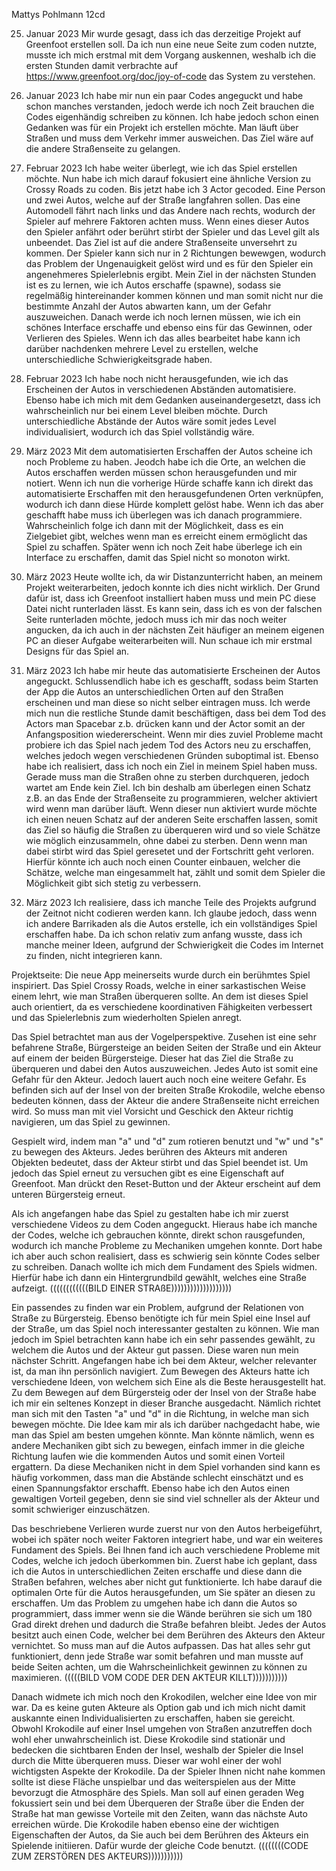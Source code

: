 Mattys Pohlmann 12cd

25. Januar 2023 
Mir wurde gesagt, dass ich das derzeitige Projekt auf Greenfoot erstellen soll. Da ich nun eine neue Seite zum coden nutzte, musste ich mich erstmal mit dem Vorgang auskennen, weshalb ich die ersten Stunden damit verbrachte auf https://www.greenfoot.org/doc/joy-of-code das System zu verstehen.

31. Januar 2023
Ich habe mir nun ein paar Codes angeguckt und habe schon manches verstanden, jedoch werde ich noch Zeit brauchen die Codes eigenhändig schreiben zu können. Ich habe jedoch schon einen Gedanken was für ein Projekt ich erstellen möchte. Man läuft über Straßen und muss dem Verkehr immer ausweichen. Das Ziel wäre auf die andere Straßenseite zu gelangen.

01. Februar 2023 
Ich habe weiter überlegt, wie ich das Spiel erstellen möchte. Nun habe ich mich darauf fokusiert eine ähnliche Version zu Crossy Roads zu coden. Bis jetzt habe ich 3 Actor gecoded. Eine Person und zwei Autos, welche auf der Straße langfahren sollen. Das eine Automodell fährt nach links und das Andere nach rechts, wodurch der Spieler auf mehrere Faktoren achten muss. Wenn eines dieser Autos den Spieler anfährt oder berührt stirbt der Spieler und das Level gilt als unbeendet. Das Ziel ist auf die andere Straßenseite unversehrt zu kommen. Der Spieler kann sich nur in 2 Richtungen bewewgen, wodurch das Problem der Ungenauigkeit gelöst wird und es für den Spieler ein angenehmeres Spielerlebnis ergibt. Mein Ziel in der nächsten Stunden ist es zu lernen, wie ich Autos erschaffe (spawne), sodass sie regelmäßig hintereinander kommen können und man somit nicht nur die bestimmte Anzahl der Autos abwarten kann, um der Gefahr auszuweichen. Danach werde ich noch lernen müssen, wie ich ein schönes Interface erschaffe und ebenso eins für das Gewinnen, oder Verlieren des Spieles. Wenn ich das alles bearbeitet habe kann ich darüber nachdenken mehrere Level zu erstellen, welche unterschiedliche Schwierigkeitsgrade haben. 

15. Februar 2023 
Ich habe noch nicht herausgefunden, wie ich das Erscheinen der Autos in verschiedenen Abständen automatisiere. Ebenso habe ich mich mit dem Gedanken auseinandergesetzt, dass ich wahrscheinlich nur bei einem Level bleiben möchte. Durch unterschiedliche Abstände der Autos wäre somit jedes Level individualisiert, wodurch ich das Spiel vollständig wäre.

1. März 2023 
Mit dem automatisierten Erschaffen der Autos scheine ich noch Probleme zu haben. Jeodch habe ich die Orte, an welchen die Autos erschaffen werden müssen schon herausgefunden und mir notiert. Wenn ich nun die vorherige Hürde schaffe kann ich direkt das automatisierte Erschaffen mit den herausgefundenen Orten verknüpfen, wodurch ich dann diese Hürde komplett gelöst habe. Wenn ich das aber geschafft habe muss ich überlegen was ich danach programmiere. Wahrscheinlich folge ich dann mit der Möglichkeit, dass es ein Zielgebiet gibt, welches wenn man es erreicht einem ermöglicht das Spiel zu schaffen. Später wenn ich noch Zeit habe überlege ich ein Interface zu erschaffen, damit das Spiel nicht so monoton wirkt.

03. März 2023
Heute wollte ich, da wir Distanzunterricht haben, an meinem Projekt weiterarbeiten, jedoch konnte ich dies nicht wirklich. Der Grund dafür ist, dass ich Greenfoot installiert haben muss und mein PC diese Datei nicht runterladen lässt. Es kann sein, dass ich es von der falschen Seite runterladen möchte, jedoch muss ich mir das noch weiter angucken, da ich auch in der nächsten Zeit häufiger an meinem eigenen PC an dieser Aufgabe weiterarbeiten will. Nun schaue ich mir erstmal Designs für das Spiel an.

10. März 2023
Ich habe mir heute das automatisierte Erscheinen der Autos angeguckt. Schlussendlich habe ich es geschafft, sodass beim Starten der App die Autos an unterschiedlichen Orten auf den Straßen erscheinen und man diese so nicht selber eintragen muss. Ich werde mich nun die restliche Stunde damit beschäftigen, dass bei dem Tod des Actors man Spacebar z.b. drücken kann und der Actor somit an der Anfangsposition wiedererscheint. Wenn mir dies zuviel Probleme macht probiere ich das Spiel nach jedem Tod des Actors neu zu erschaffen, welches jedoch wegen verschiedenen Gründen suboptimal ist. Ebenso habe ich realisiert, dass ich noch ein Ziel in meinem Spiel haben muss. Gerade muss man die Straßen ohne zu sterben durchqueren, jedoch wartet am Ende kein Ziel. Ich bin deshalb am überlegen einen Schatz z.B. an das Ende der Straßenseite zu programmieren, welcher aktiviert wird wenn man darüber läuft. Wenn dieser nun aktiviert wurde möchte ich einen neuen Schatz auf der anderen Seite erschaffen lassen, somit das Ziel so häufig die Straßen zu überqueren wird und so viele Schätze wie möglich einzusammeln, ohne dabei zu sterben. Denn wenn man dabei stirbt wird das Spiel geresetet und der Fortschritt geht verloren. Hierfür könnte ich auch noch einen Counter einbauen, welcher die Schätze, welche man eingesammelt hat, zählt und somit dem Spieler die Möglichkeit gibt sich stetig zu verbessern.

15. März 2023 
Ich realisiere, dass ich manche Teile des Projekts aufgrund der Zeitnot nicht codieren werden kann. Ich glaube jedoch, dass wenn ich andere Barrikaden als die Autos erstelle, ich ein vollständiges Spiel erschaffen habe. Da ich schon relativ zum anfang wusste, dass ich manche meiner Ideen, aufgrund der Schwierigkeit die Codes im Internet zu finden, nicht integrieren kann.


Projektseite:
Die neue App meinerseits wurde durch ein berühmtes Spiel inspiriert. Das Spiel Crossy Roads, welche in einer sarkastischen Weise einem lehrt, wie man Straßen überqueren sollte. An dem ist dieses Spiel auch orientiert, da es verschiedene koordinativen Fähigkeiten verbessert und das Spielerlebnis zum wiederholten Spielen anregt. 

Das Spiel betrachtet man aus der Vogelperspektive. Zusehen ist eine sehr befahrene Straße, Bürgersteige an beiden Seiten der Straße und ein Akteur auf einem der beiden Bürgersteige. Dieser hat das Ziel die Straße zu überqueren und dabei den Autos auszuweichen. Jedes Auto ist somit eine Gefahr für den Akteur. Jedoch lauert auch noch eine weitere Gefahr. Es befinden sich auf der Insel von der breiten Straße Krokodile, welche ebenso bedeuten können, dass der Akteur die andere Straßenseite nicht erreichen wird. So muss man mit viel Vorsicht und Geschick den Akteur richtig navigieren, um das Spiel zu gewinnen.

Gespielt wird, indem man "a" und "d" zum rotieren benutzt und "w" und "s" zu bewegen des Akteurs. Jedes berühren des Akteurs mit anderen Objekten bedeutet, dass der Akteur stirbt und das Spiel beendet ist. Um jedoch das Spiel erneut zu versuchen gibt es eine Eigenschaft auf Greenfoot. Man drückt den Reset-Button und der Akteur erscheint auf dem unteren Bürgersteig erneut.

Als ich angefangen habe das Spiel zu gestalten habe ich mir zuerst verschiedene Videos zu dem Coden angeguckt. Hieraus habe ich manche der Codes, welche ich gebrauchen könnte, direkt schon rausgefunden, wodurch ich manche Probleme zu Mechaniken umgehen konnte. Dort habe ich aber auch schon realisiert, dass es schwierig sein könnte Codes selber zu schreiben. Danach wollte ich mich dem Fundament des Spiels widmen. Hierfür habe ich dann ein Hintergrundbild gewählt, welches eine Straße aufzeigt. 
((((((((((((BILD EINER STRAßE)))))))))))))))))))

Ein passendes zu finden war ein Problem, aufgrund der Relationen von Straße zu Bürgersteig. Ebenso benötigte ich für mein Spiel eine Insel auf der Straße, um das Spiel noch interessanter gestalten zu können. Wie man jedoch im Spiel betrachten kann habe ich ein sehr passendes gewählt, zu welchem die Autos und der Akteur gut passen. Diese waren nun mein nächster Schritt. Angefangen habe ich bei dem Akteur, welcher relevanter ist, da man ihn persönlich navigiert. Zum Bewegen des Akteurs hatte ich verschiedene Ideen, von welchem sich Eine als die Beste herausgestellt hat. Zu dem Bewegen auf dem Bürgersteig oder der Insel von der Straße habe ich mir ein seltenes Konzept in dieser Branche ausgedacht. Nämlich richtet man sich mit den Tasten "a" und "d" in die Richtung, in welche man sich bewegen möchte. Die Idee kam mir als ich darüber nachgedacht habe, wie man das Spiel am besten umgehen könnte. Man könnte nämlich, wenn es andere Mechaniken gibt sich zu bewegen, einfach immer in die gleiche Richtung laufen wie die kommenden Autos und somit einen Vorteil ergattern. Da diese Mechaniken nicht in dem Spiel vorhanden sind kann es häufig vorkommen, dass man die Abstände schlecht einschätzt und es einen Spannungsfaktor erschafft. Ebenso habe ich den Autos einen gewaltigen Vorteil gegeben, denn sie sind viel schneller als der Akteur und somit schwieriger einzuschätzen. 

Das beschriebene Verlieren wurde zuerst nur von den Autos herbeigeführt, wobei ich später noch weiter Faktoren integriert habe, und war ein weiteres Fundament des Spiels. Bei Ihnen fand ich auch verschiedene Probleme mit Codes, welche ich jedoch überkommen bin. Zuerst habe ich geplant, dass ich die Autos in unterschiedlichen Zeiten erschaffe und diese dann die Straßen befahren, welches aber nicht gut funktionierte. Ich habe darauf die optimalen Orte für die Autos herausgefunden, um Sie später an diesen zu erschaffen. Um das Problem zu umgehen habe ich dann die Autos so programmiert, dass immer wenn sie die Wände berühren sie sich um 180 Grad direkt drehen und dadurch die Straße befahren bleibt. Jedes der Autos besitzt auch einen Code, welcher bei dem Berühren des Akteurs den Akteur vernichtet. So muss man auf die Autos aufpassen. Das hat alles sehr gut funktioniert, denn jede Straße war somit befahren und man musste auf beide Seiten achten, um die Wahrscheinlichkeit gewinnen zu können zu maximieren.
(((((BILD VOM CODE DER DEN AKTEUR KILLT)))))))))))

Danach widmete ich mich noch den Krokodilen, welcher eine Idee von mir war. Da es keine guten Akteure als Option gab und ich mich nicht damit auskannte einen Individualisierten zu erschaffen, haben sie gereicht. Obwohl Krokodile auf einer Insel umgehen von Straßen anzutreffen doch wohl eher unwahrscheinlich ist. Diese Krokodile sind stationär und bedecken die sichtbaren Enden der Insel, weshalb der Spieler die Insel durch die Mitte überqueren muss. Dieser war wohl einer der wohl wichtigsten Aspekte der Krokodile. Da der Spieler Ihnen nicht nahe kommen sollte ist diese Fläche unspielbar und das weiterspielen aus der Mitte bevorzugt die Atmosphäre des Spiels. Man soll auf einen geraden Weg fokussiert sein und bei dem Überqueren der Straße über die Enden der Straße hat man gewisse Vorteile mit den Zeiten, wann das nächste Auto erreichen würde. Die Krokodile haben ebenso eine der wichtigen Eigenschaften der Autos, da Sie auch bei dem Berühren des Akteurs ein Spielende initiieren. Dafür wurde der gleiche Code benutzt.
((((((((CODE ZUM ZERSTÖREN DES AKTEURS)))))))))))

